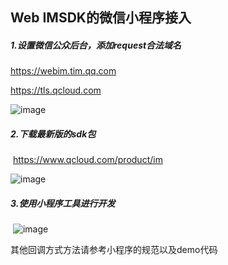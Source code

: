 ## Web IMSDK的微信小程序接入
##### 1.设置微信公众后台，添加request合法域名

https://webim.tim.qq.com

https://tls.qcloud.com

![image](http://im-1251132611.costj.myqcloud.com/wxsetting.png)



##### 2.下载最新版的sdk包

​	https://www.qcloud.com/product/im


![image](http://im-1251132611.costj.myqcloud.com/wxapp.png)





##### 3.使用小程序工具进行开发

​	![image](http://im-1251132611.costj.myqcloud.com/code.png)



其他回调方式方法请参考小程序的规范以及demo代码